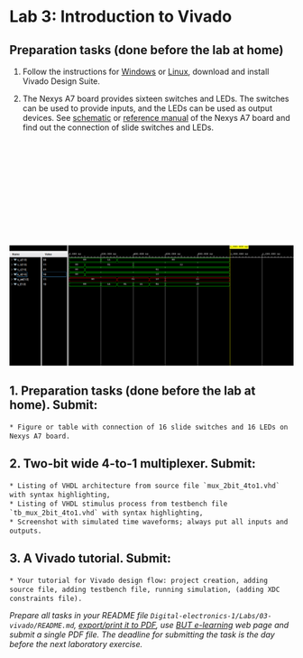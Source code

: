 # Lab 3: Introduction to Vivado

## Preparation tasks (done before the lab at home)

1. Follow the instructions for [Windows](https://github.com/tomas-fryza/Digital-electronics-1/wiki/How-to-Install-Vivado-2020.2-on-Windows) or [Linux](https://github.com/tomas-fryza/Digital-electronics-1/wiki/How-to-Install-Vivado-2020.1-on-Linux), download and install Vivado Design Suite.

2. The Nexys A7 board provides sixteen switches and LEDs. The switches can be used to provide inputs, and the LEDs can be used as output devices. See [schematic](https://github.com/tomas-fryza/Digital-electronics-1/blob/master/Docs/nexys-a7-sch.pdf) or [reference manual](https://reference.digilentinc.com/reference/programmable-logic/nexys-a7/reference-manual) of the Nexys A7 board and find out the connection of slide switches and LEDs.

&nbsp;

&nbsp;

&nbsp;

&nbsp;

&nbsp;

&nbsp;

<img src="IMAGES/waveforms.png" >





## 1. Preparation tasks (done before the lab at home). Submit:
    * Figure or table with connection of 16 slide switches and 16 LEDs on Nexys A7 board.

## 2. Two-bit wide 4-to-1 multiplexer. Submit:
    * Listing of VHDL architecture from source file `mux_2bit_4to1.vhd` with syntax highlighting,
    * Listing of VHDL stimulus process from testbench file `tb_mux_2bit_4to1.vhd` with syntax highlighting,
    * Screenshot with simulated time waveforms; always put all inputs and outputs.

## 3. A Vivado tutorial. Submit:
    * Your tutorial for Vivado design flow: project creation, adding source file, adding testbench file, running simulation, (adding XDC constraints file).

*Prepare all tasks in your README file `Digital-electronics-1/Labs/03-vivado/README.md`, [export/print it to PDF](https://github.com/tomas-fryza/Digital-electronics-1/wiki/Export-MD-to-PDF), use [BUT e-learning](https://moodle.vutbr.cz/) web page and submit a single PDF file. The deadline for submitting the task is the day before the next laboratory exercise.*
